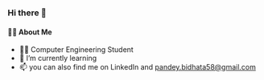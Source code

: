 ### Hi there 👋

#### 👩‍🎓 About Me

- 👩‍💻 Computer Engineering Student
- 🌱 I’m currently learning
- 📫 you can also find me on LinkedIn and pandey.bidhata58@gmail.com

